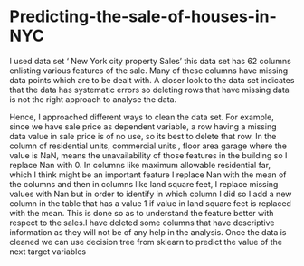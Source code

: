 # Predicting-the-sale-of-houses-in-NYC
I used data set ‘ New York city property Sales’ this data set has 62 columns enlisting various features of the sale. Many of these columns have missing data points which are to be dealt with. A closer look to the data set indicates that the data has systematic errors so deleting rows that have missing data is not the right approach to analyse the data.

Hence, I approached different ways to clean the data set. For example, since we have sale price as dependent variable, a row having a missing data value in sale price is of no use, so its best to delete that row. In the column of residential units, commercial units , floor area garage where the value is NaN, means the unavailability of those features in the building so I replace Nan with 0. In columns like maximum allowable residential far, which I think might be an important feature I replace Nan with the mean of the columns and then in columns like land square feet, I replace missing values with Nan but in order to identify in which column I did so I add a new column in the table that has a value 1 if value in land square feet is replaced with the mean. This is done so as to understand the feature better with respect to the sales.I have deleted some columns that have descriptive information as they will not be of any help in the analysis. Once the data is cleaned we can use decision tree from sklearn to predict the value of the next target variables
